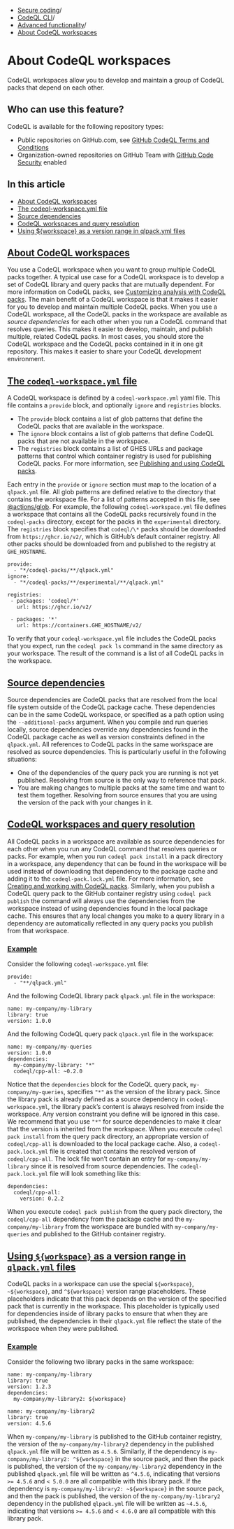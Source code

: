   * [Secure coding](https://docs.github.com/en/code-security "Secure coding")/
  * [CodeQL CLI](https://docs.github.com/en/code-security/codeql-cli "CodeQL CLI")/
  * [Advanced functionality](https://docs.github.com/en/code-security/codeql-cli/using-the-advanced-functionality-of-the-codeql-cli "Advanced functionality")/
  * [About CodeQL workspaces](https://docs.github.com/en/code-security/codeql-cli/using-the-advanced-functionality-of-the-codeql-cli/about-codeql-workspaces "About CodeQL workspaces")


# About CodeQL workspaces
CodeQL workspaces allow you to develop and maintain a group of CodeQL packs that depend on each other.
## Who can use this feature?
CodeQL is available for the following repository types:
  * Public repositories on GitHub.com, see [GitHub CodeQL Terms and Conditions](https://github.com/github/codeql-cli-binaries/blob/main/LICENSE.md)
  * Organization-owned repositories on GitHub Team with [GitHub Code Security](https://docs.github.com/en/get-started/learning-about-github/about-github-advanced-security) enabled


## In this article
  * [About CodeQL workspaces](https://docs.github.com/en/code-security/codeql-cli/using-the-advanced-functionality-of-the-codeql-cli/about-codeql-workspaces#about-codeql-workspaces)
  * [The codeql-workspace.yml file](https://docs.github.com/en/code-security/codeql-cli/using-the-advanced-functionality-of-the-codeql-cli/about-codeql-workspaces#the-codeql-workspaceyml-file)
  * [Source dependencies](https://docs.github.com/en/code-security/codeql-cli/using-the-advanced-functionality-of-the-codeql-cli/about-codeql-workspaces#source-dependencies)
  * [CodeQL workspaces and query resolution](https://docs.github.com/en/code-security/codeql-cli/using-the-advanced-functionality-of-the-codeql-cli/about-codeql-workspaces#codeql-workspaces-and-query-resolution)
  * [Using ${workspace} as a version range in qlpack.yml files](https://docs.github.com/en/code-security/codeql-cli/using-the-advanced-functionality-of-the-codeql-cli/about-codeql-workspaces#using-workspace-as-a-version-range-in-qlpackyml-files)


## [About CodeQL workspaces](https://docs.github.com/en/code-security/codeql-cli/using-the-advanced-functionality-of-the-codeql-cli/about-codeql-workspaces#about-codeql-workspaces)
You use a CodeQL workspace when you want to group multiple CodeQL packs together. A typical use case for a CodeQL workspace is to develop a set of CodeQL library and query packs that are mutually dependent. For more information on CodeQL packs, see [Customizing analysis with CodeQL packs](https://docs.github.com/en/code-security/codeql-cli/getting-started-with-the-codeql-cli/customizing-analysis-with-codeql-packs).
The main benefit of a CodeQL workspace is that it makes it easier for you to develop and maintain multiple CodeQL packs. When you use a CodeQL workspace, all the CodeQL packs in the workspace are available as _source dependencies_ for each other when you run a CodeQL command that resolves queries. This makes it easier to develop, maintain, and publish multiple, related CodeQL packs.
In most cases, you should store the CodeQL workspace and the CodeQL packs contained in it in one git repository. This makes it easier to share your CodeQL development environment.
## [The `codeql-workspace.yml` file](https://docs.github.com/en/code-security/codeql-cli/using-the-advanced-functionality-of-the-codeql-cli/about-codeql-workspaces#the-codeql-workspaceyml-file)
A CodeQL workspace is defined by a `codeql-workspace.yml` yaml file. This file contains a `provide` block, and optionally `ignore` and `registries` blocks.
  * The `provide` block contains a list of glob patterns that define the CodeQL packs that are available in the workspace.
  * The `ignore` block contains a list of glob patterns that define CodeQL packs that are not available in the workspace.
  * The `registries` block contains a list of GHES URLs and package patterns that control which container registry is used for publishing CodeQL packs. For more information, see [Publishing and using CodeQL packs](https://docs.github.com/en/code-security/codeql-cli/using-the-advanced-functionality-of-the-codeql-cli/publishing-and-using-codeql-packs#working-with-codeql-packs-on-ghes).


Each entry in the `provide` or `ignore` section must map to the location of a `qlpack.yml` file. All glob patterns are defined relative to the directory that contains the workspace file. For a list of patterns accepted in this file, see [@actions/glob](https://github.com/actions/toolkit/tree/main/packages/glob#patterns).
For example, the following `codeql-workspace.yml` file defines a workspace that contains all the CodeQL packs recursively found in the `codeql-packs` directory, except for the packs in the `experimental` directory. The `registries` block specifies that `codeql/\*` packs should be downloaded from `https://ghcr.io/v2/`, which is GitHub’s default container registry. All other packs should be downloaded from and published to the registry at `GHE_HOSTNAME`.
```
provide:
  - "*/codeql-packs/**/qlpack.yml"
ignore:
  - "*/codeql-packs/**/experimental/**/qlpack.yml"

registries:
 - packages: 'codeql/*'
   url: https://ghcr.io/v2/

 - packages: '*'
   url: https://containers.GHE_HOSTNAME/v2/

```

To verify that your `codeql-workspace.yml` file includes the CodeQL packs that you expect, run the `codeql pack ls` command in the same directory as your workspace. The result of the command is a list of all CodeQL packs in the workspace.
## [Source dependencies](https://docs.github.com/en/code-security/codeql-cli/using-the-advanced-functionality-of-the-codeql-cli/about-codeql-workspaces#source-dependencies)
Source dependencies are CodeQL packs that are resolved from the local file system outside of the CodeQL package cache. These dependencies can be in the same CodeQL workspace, or specified as a path option using the `--additional-packs` argument. When you compile and run queries locally, source dependencies override any dependencies found in the CodeQL package cache as well as version constraints defined in the `qlpack.yml`. All references to CodeQL packs in the same workspace are resolved as source dependencies.
This is particularly useful in the following situations:
  * One of the dependencies of the query pack you are running is not yet published. Resolving from source is the only way to reference that pack.
  * You are making changes to multiple packs at the same time and want to test them together. Resolving from source ensures that you are using the version of the pack with your changes in it.


## [CodeQL workspaces and query resolution](https://docs.github.com/en/code-security/codeql-cli/using-the-advanced-functionality-of-the-codeql-cli/about-codeql-workspaces#codeql-workspaces-and-query-resolution)
All CodeQL packs in a workspace are available as source dependencies for each other when you run any CodeQL command that resolves queries or packs. For example, when you run `codeql pack install` in a pack directory in a workspace, any dependency that can be found in the workspace will be used instead of downloading that dependency to the package cache and adding it to the `codeql-pack.lock.yml` file. For more information, see [Creating and working with CodeQL packs](https://docs.github.com/en/code-security/codeql-cli/using-the-advanced-functionality-of-the-codeql-cli/creating-and-working-with-codeql-packs#adding-and-installing-dependencies).
Similarly, when you publish a CodeQL query pack to the GitHub container registry using `codeql pack publish` the command will always use the dependencies from the workspace instead of using dependencies found in the local package cache.
This ensures that any local changes you make to a query library in a dependency are automatically reflected in any query packs you publish from that workspace.
### [Example](https://docs.github.com/en/code-security/codeql-cli/using-the-advanced-functionality-of-the-codeql-cli/about-codeql-workspaces#example)
Consider the following `codeql-workspace.yml` file:
```
provide:
  - "**/qlpack.yml"

```

And the following CodeQL library pack `qlpack.yml` file in the workspace:
```
name: my-company/my-library
library: true
version: 1.0.0

```

And the following CodeQL query pack `qlpack.yml` file in the workspace:
```
name: my-company/my-queries
version: 1.0.0
dependencies:
  my-company/my-library: "*"
  codeql/cpp-all: ~0.2.0

```

Notice that the `dependencies` block for the CodeQL query pack, `my-company/my-queries`, specifies `"*"` as the version of the library pack. Since the library pack is already defined as a source dependency in `codeql-workspace.yml`, the library pack’s content is always resolved from inside the workspace. Any version constraint you define will be ignored in this case. We recommend that you use `"*"` for source dependencies to make it clear that the version is inherited from the workspace.
When you execute `codeql pack install` from the query pack directory, an appropriate version of `codeql/cpp-all` is downloaded to the local package cache. Also, a `codeql-pack.lock.yml` file is created that contains the resolved version of `codeql/cpp-all`. The lock file won’t contain an entry for `my-company/my-library` since it is resolved from source dependencies. The `codeql-pack.lock.yml` file will look something like this:
```
dependencies:
  codeql/cpp-all:
    version: 0.2.2

```

When you execute `codeql pack publish` from the query pack directory, the `codeql/cpp-all` dependency from the package cache and the `my-company/my-library` from the workspace are bundled with `my-company/my-queries` and published to the GitHub container registry.
## [Using `${workspace}` as a version range in `qlpack.yml` files](https://docs.github.com/en/code-security/codeql-cli/using-the-advanced-functionality-of-the-codeql-cli/about-codeql-workspaces#using-workspace-as-a-version-range-in-qlpackyml-files)
CodeQL packs in a workspace can use the special `${workspace}`, `~${workspace}`, and `^${workspace}` version range placeholders. These placeholders indicate that this pack depends on the version of the specified pack that is currently in the workspace. This placeholder is typically used for dependencies inside of library packs to ensure that when they are published, the dependencies in their `qlpack.yml` file reflect the state of the workspace when they were published.
### [Example](https://docs.github.com/en/code-security/codeql-cli/using-the-advanced-functionality-of-the-codeql-cli/about-codeql-workspaces#example-1)
Consider the following two library packs in the same workspace:
```
name: my-company/my-library
library: true
version: 1.2.3
dependencies:
  my-company/my-library2: ${workspace}

```
```
name: my-company/my-library2
library: true
version: 4.5.6

```

When `my-company/my-library` is published to the GitHub container registry, the version of the `my-company/my-library2` dependency in the published `qlpack.yml` file will be written as `4.5.6`.
Similarly, if the dependency is `my-company/my-library2: ^${workspace}` in the source pack, and then the pack is published, the version of the `my-company/my-library2` dependency in the published `qlpack.yml` file will be written as `^4.5.6`, indicating that versions `>= 4.5.6` and `< 5.0.0` are all compatible with this library pack.
If the dependency is `my-company/my-library2: ~${workspace}` in the source pack, and then the pack is published, the version of the `my-company/my-library2` dependency in the published `qlpack.yml` file will be written as `~4.5.6`, indicating that versions `>= 4.5.6` and `< 4.6.0` are all compatible with this library pack.
